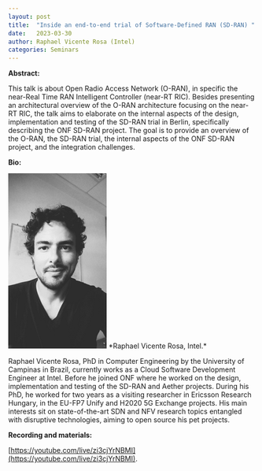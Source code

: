```yaml
---
layout: post
title:  "Inside an end-to-end trial of Software-Defined RAN (SD-RAN) "
date:   2023-03-30  
author: Raphael Vicente Rosa (Intel)
categories: Seminars
---
```


**Abstract:** 

This talk is about Open Radio Access Network (O-RAN), in specific the near-Real Time RAN Intelligent Controller (near-RT RIC). Besides presenting an architectural overview of the O-RAN architecture focusing on the near-RT RIC, the talk aims to elaborate on the internal aspects of the design, implementation and testing of the SD-RAN trial in Berlin, specifically describing the ONF SD-RAN project. The goal is to provide an overview of the O-RAN, the SD-RAN trial, the internal aspects of the ONF SD-RAN project, and the integration challenges.

**Bio:** 

<img alt="Raphael Vicente Rosa Foto bio" src="https://raw.githubusercontent.com/ia377-feec-unicamp/ia377-feec-unicamp.github.io/main/pictures/rsz_rapha.png" style="width: 200px; height: 356px;" >
*Raphael Vicente Rosa, Intel.*  

Raphael Vicente Rosa, PhD in Computer Engineering by the University of Campinas in Brazil, currently works as a Cloud Software Development Engineer at Intel. Before he joined ONF where he worked on the design, implementation and testing of the SD-RAN and Aether projects. During his PhD, he worked for two years as a visiting researcher in Ericsson Research Hungary, in the EU-FP7 Unify and H2020 5G Exchange projects. His main interests sit on state-of-the-art SDN and NFV research topics entangled with disruptive technologies, aiming to open source his pet projects.

**Recording and materials:**

[https://youtube.com/live/zi3cjYrNBMI](https://youtube.com/live/zi3cjYrNBMI).


